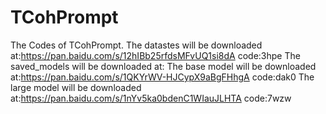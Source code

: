 # TCohPrompt
The Codes of TCohPrompt.
The datastes will be downloaded at:https://pan.baidu.com/s/12hIBb25rfdsMFvUQ1si8dA code:3hpe 
The saved_models will be downloaded at: 
The base model will be downloaded at:https://pan.baidu.com/s/1QKYrWV-HJCypX9aBgFHhgA  code:dak0
The large model will be downloaded at:https://pan.baidu.com/s/1nYv5ka0bdenC1WIauJLHTA code:7wzw 
